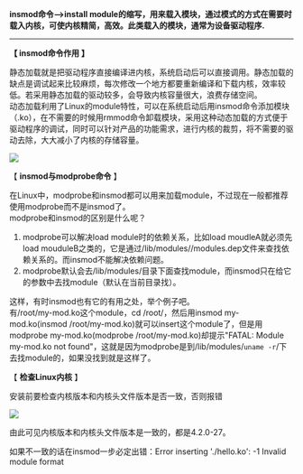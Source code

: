  **insmod命令-->install module的缩写，用来载入模块，通过模式的方式在需要时载入内核，可使内核精简，高效。此类载入的模块，通常为设备驱动程序.**

****

**【 insmod命令作用 】**

静态加载就是把驱动程序直接编译进内核，系统启动后可以直接调用。静态加载的缺点是调试起来比较麻烦，每次修改一个地方都要重新编译和下载内核，效率较低。若采用静态加载的驱动较多，会导致内核容量很大，浪费存储空间。  
动态加载利用了Linux的module特性，可以在系统启动后用insmod命令添加模块（.ko），在不需要的时候用rmmod命令卸载模块，采用这种动态加载的方式便于驱动程序的调试，同时可以针对产品的功能需求，进行内核的裁剪，将不需要的驱动去除，大大减小了内核的存储容量。

![][0]

【 **insmod与modprobe命令** 】

在Linux中，modprobe和insmod都可以用来加载module，不过现在一般都推荐使用modprobe而不是insmod了。  
modprobe和insmod的区别是什么呢？  
1) modprobe可以解决load module时的依赖关系，比如load moudleA就必须先load mouduleB之类的，它是通过/lib/modules//modules.dep文件来查找依赖关系的。而insmod不能解决依赖问题。  
2) modprobe默认会去/lib/modules/目录下面查找module，而insmod只在给它的参数中去找module（默认在当前目录找）。

这样，有时insmod也有它的有用之处，举个例子吧。  
有/root/my-mod.ko这个module，cd /root/，然后用insmod my-mod.ko(insmod /root/my-mod.ko)就可以insert这个module了，但是用modprobe my-mod.ko(modprobe /root/my-mod.ko)却提示"FATAL: Module my-mod.ko not found"，这就是因为modprobe是到/lib/modules/`uname -r`/下去找module的，如果没找到就是这样了。

【 **检查Linux内核** 】

安装前要检查内核版本和内核头文件版本是否一致，否则报错

![][1]

由此可见内核版本和内核头文件版本是一致的，都是4.2.0-27。

如果不一致的话在insmod一步必定出错：Error inserting './hello.ko': -1 Invalid module format

[0]: ./img/20170212161003800.png
[1]: ./img/20170212162032180.png